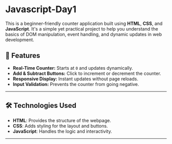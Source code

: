 # Javascript-Day1

This is a beginner-friendly counter application built using **HTML**, **CSS**, and **JavaScript**. It's a simple yet practical project to help you understand the basics of DOM manipulation, event handling, and dynamic updates in web development.

## 📌 Features
- **Real-Time Counter:** Starts at `0` and updates dynamically.
- **Add & Subtract Buttons:** Click to increment or decrement the counter.
- **Responsive Display:** Instant updates without page reloads.
- **Input Validation:** Prevents the counter from going negative.

---

## 🛠️ Technologies Used
- **HTML**: Provides the structure of the webpage.
- **CSS**: Adds styling for the layout and buttons.
- **JavaScript**: Handles the logic and interactivity.

---
